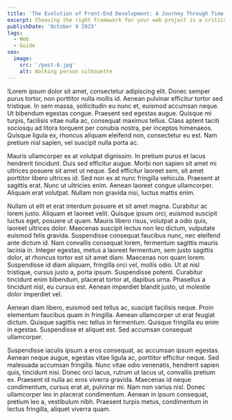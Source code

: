 ```yaml
---
title: 'The Evolution of Front-End Development: A Journey Through Time'
excerpt: Choosing the right framework for your web project is a critical decision that can significantly impact the development process and the success of your project. With so many options available, it's essential to consider various factors before making a choice.
publishDate: 'October 9 2023'
tags:
  - Web
  - Guide
seo:
  image:
    src: '/post-6.jpg'
    alt: Walking person silhouette
---
```


!Lorem ipsum dolor sit amet, consectetur adipiscing elit. Donec semper purus tortor, non porttitor nulla mollis id. Aenean pulvinar efficitur tortor sed tristique. In sem massa, sollicitudin eu nunc et, euismod accumsan neque. Ut bibendum egestas congue. Praesent sed egestas augue. Quisque mi turpis, facilisis vitae nulla ac, consequat maximus tellus. Class aptent taciti sociosqu ad litora torquent per conubia nostra, per inceptos himenaeos. Quisque ligula ex, rhoncus aliquam eleifend non, consectetur eu est. Nam pretium nisl sapien, vel suscipit nulla porta ac.

Mauris ullamcorper ex at volutpat dignissim. In pretium purus et lacus hendrerit tincidunt. Duis sed efficitur augue. Morbi non sapien sit amet mi ultrices posuere sit amet ut neque. Sed efficitur laoreet sem, sit amet porttitor libero ultrices id. Sed non ex at nunc fringilla vehicula. Praesent at sagittis erat. Nunc ut ultricies enim. Aenean laoreet congue ullamcorper. Aliquam erat volutpat. Nullam non gravida nisi, luctus mattis enim.

Nullam ut elit et erat interdum posuere et sit amet magna. Curabitur ac lorem justo. Aliquam et laoreet velit. Quisque ipsum orci, euismod suscipit luctus eget, posuere ut quam. Mauris libero risus, volutpat a odio quis, laoreet ultrices dolor. Maecenas suscipit lectus non leo dictum, vulputate euismod felis gravida. Suspendisse consequat faucibus nunc, nec eleifend ante dictum id. Nam convallis consequat lorem, fermentum sagittis mauris lacinia in. Integer egestas, metus a laoreet fermentum, sem justo sagittis dolor, at rhoncus tortor est sit amet diam. Maecenas non quam lorem. Suspendisse id diam aliquam, fringilla orci vel, mollis odio. Ut at nisl tristique, cursus justo a, porta ipsum. Suspendisse potenti. Curabitur tincidunt enim bibendum, placerat tortor at, dapibus urna. Phasellus a tincidunt nisl, eu cursus est. Aenean imperdiet blandit justo, ut molestie dolor imperdiet vel.

Aenean diam libero, euismod sed tellus ac, suscipit facilisis neque. Proin elementum faucibus quam in fringilla. Aenean ullamcorper ut erat feugiat dictum. Quisque sagittis nec tellus in fermentum. Quisque fringilla eu enim in egestas. Suspendisse et aliquet est. Sed accumsan consequat ullamcorper.

Suspendisse iaculis ipsum a eros consequat, ac accumsan ipsum egestas. Aenean neque augue, egestas vitae ligula ac, porttitor efficitur neque. Sed malesuada accumsan fringilla. Nunc vitae odio venenatis, hendrerit sapien quis, tincidunt nisi. Donec orci lacus, rutrum ut lacus ut, convallis pretium ex. Praesent id nulla ac eros viverra gravida. Maecenas id neque condimentum, cursus erat at, pulvinar mi. Nam non varius nisl. Donec ullamcorper leo in placerat condimentum. Aenean in ipsum consequat, pretium leo a, vestibulum nibh. Praesent turpis metus, condimentum in lectus fringilla, aliquet viverra quam.